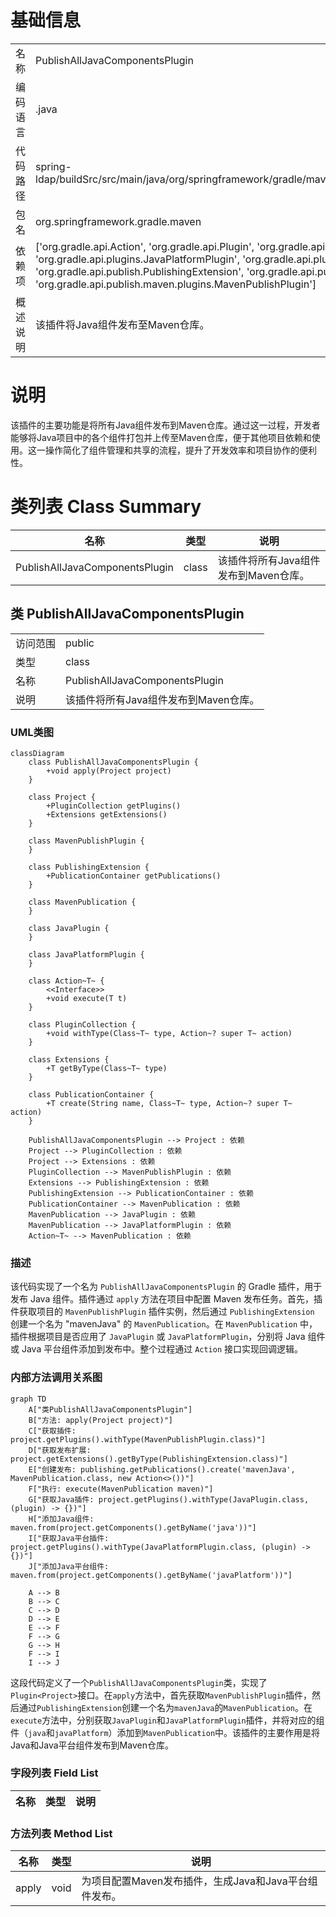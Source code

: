 # 基础信息

|      |      |
|------|------|
| 名称 | PublishAllJavaComponentsPlugin |
| 编码语言 | .java |
| 代码路径 | spring-ldap/buildSrc/src/main/java/org/springframework/gradle/maven/PublishAllJavaComponentsPlugin.java |
| 包名 | org.springframework.gradle.maven |
| 依赖项 | ['org.gradle.api.Action', 'org.gradle.api.Plugin', 'org.gradle.api.Project', 'org.gradle.api.plugins.JavaPlatformPlugin', 'org.gradle.api.plugins.JavaPlugin', 'org.gradle.api.publish.PublishingExtension', 'org.gradle.api.publish.maven.MavenPublication', 'org.gradle.api.publish.maven.plugins.MavenPublishPlugin'] |
| 概述说明 | 该插件将Java组件发布至Maven仓库。 |

# 说明

该插件的主要功能是将所有Java组件发布到Maven仓库。通过这一过程，开发者能够将Java项目中的各个组件打包并上传至Maven仓库，便于其他项目依赖和使用。这一操作简化了组件管理和共享的流程，提升了开发效率和项目协作的便利性。

# 类列表 Class Summary

| 名称   | 类型  | 说明 |
|-------|------|-------------|
| PublishAllJavaComponentsPlugin | class | 该插件将所有Java组件发布到Maven仓库。 |



## 类 PublishAllJavaComponentsPlugin

|      |      |
|------|------|
| 访问范围 | public |
| 类型 | class |
| 名称 | PublishAllJavaComponentsPlugin |
| 说明 | 该插件将所有Java组件发布到Maven仓库。 |


### UML类图

```mermaid
classDiagram
    class PublishAllJavaComponentsPlugin {
        +void apply(Project project)
    }

    class Project {
        +PluginCollection getPlugins()
        +Extensions getExtensions()
    }

    class MavenPublishPlugin {
    }

    class PublishingExtension {
        +PublicationContainer getPublications()
    }

    class MavenPublication {
    }

    class JavaPlugin {
    }

    class JavaPlatformPlugin {
    }

    class Action~T~ {
        <<Interface>>
        +void execute(T t)
    }

    class PluginCollection {
        +void withType(Class~T~ type, Action~? super T~ action)
    }

    class Extensions {
        +T getByType(Class~T~ type)
    }

    class PublicationContainer {
        +T create(String name, Class~T~ type, Action~? super T~ action)
    }

    PublishAllJavaComponentsPlugin --> Project : 依赖
    Project --> PluginCollection : 依赖
    Project --> Extensions : 依赖
    PluginCollection --> MavenPublishPlugin : 依赖
    Extensions --> PublishingExtension : 依赖
    PublishingExtension --> PublicationContainer : 依赖
    PublicationContainer --> MavenPublication : 依赖
    MavenPublication --> JavaPlugin : 依赖
    MavenPublication --> JavaPlatformPlugin : 依赖
    Action~T~ --> MavenPublication : 依赖
```

### 描述
该代码实现了一个名为 `PublishAllJavaComponentsPlugin` 的 Gradle 插件，用于发布 Java 组件。插件通过 `apply` 方法在项目中配置 Maven 发布任务。首先，插件获取项目的 `MavenPublishPlugin` 插件实例，然后通过 `PublishingExtension` 创建一个名为 "mavenJava" 的 `MavenPublication`。在 `MavenPublication` 中，插件根据项目是否应用了 `JavaPlugin` 或 `JavaPlatformPlugin`，分别将 Java 组件或 Java 平台组件添加到发布中。整个过程通过 `Action` 接口实现回调逻辑。


### 内部方法调用关系图

```mermaid
graph TD
    A["类PublishAllJavaComponentsPlugin"]
    B["方法: apply(Project project)"]
    C["获取插件: project.getPlugins().withType(MavenPublishPlugin.class)"]
    D["获取发布扩展: project.getExtensions().getByType(PublishingExtension.class)"]
    E["创建发布: publishing.getPublications().create('mavenJava', MavenPublication.class, new Action<>())"]
    F["执行: execute(MavenPublication maven)"]
    G["获取Java插件: project.getPlugins().withType(JavaPlugin.class, (plugin) -> {})"]
    H["添加Java组件: maven.from(project.getComponents().getByName('java'))"]
    I["获取Java平台插件: project.getPlugins().withType(JavaPlatformPlugin.class, (plugin) -> {})"]
    J["添加Java平台组件: maven.from(project.getComponents().getByName('javaPlatform'))"]

    A --> B
    B --> C
    C --> D
    D --> E
    E --> F
    F --> G
    G --> H
    F --> I
    I --> J
```

这段代码定义了一个`PublishAllJavaComponentsPlugin`类，实现了`Plugin<Project>`接口。在`apply`方法中，首先获取`MavenPublishPlugin`插件，然后通过`PublishingExtension`创建一个名为`mavenJava`的`MavenPublication`。在`execute`方法中，分别获取`JavaPlugin`和`JavaPlatformPlugin`插件，并将对应的组件（`java`和`javaPlatform`）添加到`MavenPublication`中。该插件的主要作用是将Java和Java平台组件发布到Maven仓库。

### 字段列表 Field List

| 名称  | 类型  | 说明 |
|-------|-------|------|

### 方法列表 Method List

| 名称  | 类型  | 说明 |
|-------|-------|------|
| apply | void | 为项目配置Maven发布插件，生成Java和Java平台组件发布。 |




